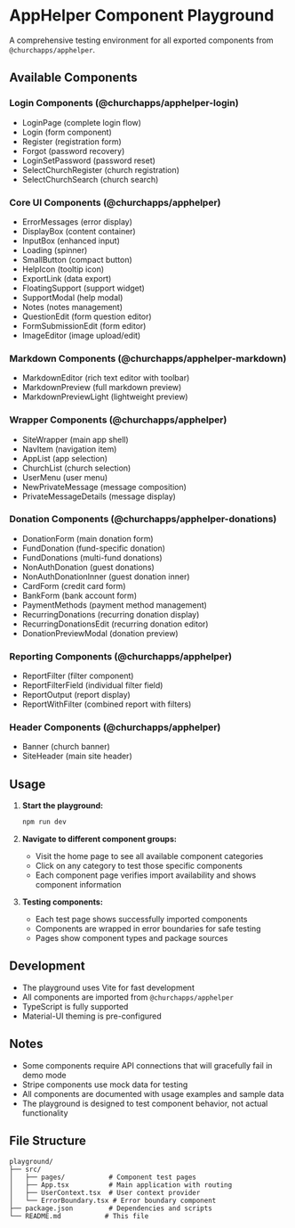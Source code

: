 # AppHelper Component Playground

A comprehensive testing environment for all exported components from `@churchapps/apphelper`.

## Available Components

### Login Components (@churchapps/apphelper-login)
- LoginPage (complete login flow)
- Login (form component)
- Register (registration form)
- Forgot (password recovery)
- LoginSetPassword (password reset)
- SelectChurchRegister (church registration)
- SelectChurchSearch (church search)

### Core UI Components (@churchapps/apphelper)
- ErrorMessages (error display)
- DisplayBox (content container)
- InputBox (enhanced input)
- Loading (spinner)
- SmallButton (compact button)
- HelpIcon (tooltip icon)
- ExportLink (data export)
- FloatingSupport (support widget)
- SupportModal (help modal)
- Notes (notes management)
- QuestionEdit (form question editor)
- FormSubmissionEdit (form editor)
- ImageEditor (image upload/edit)

### Markdown Components (@churchapps/apphelper-markdown)
- MarkdownEditor (rich text editor with toolbar)
- MarkdownPreview (full markdown preview)
- MarkdownPreviewLight (lightweight preview)

### Wrapper Components (@churchapps/apphelper)
- SiteWrapper (main app shell)
- NavItem (navigation item)
- AppList (app selection)
- ChurchList (church selection)
- UserMenu (user menu)
- NewPrivateMessage (message composition)
- PrivateMessageDetails (message display)

### Donation Components (@churchapps/apphelper-donations)
- DonationForm (main donation form)
- FundDonation (fund-specific donation)
- FundDonations (multi-fund donations)
- NonAuthDonation (guest donations)
- NonAuthDonationInner (guest donation inner)
- CardForm (credit card form)
- BankForm (bank account form)
- PaymentMethods (payment method management)
- RecurringDonations (recurring donation display)
- RecurringDonationsEdit (recurring donation editor)
- DonationPreviewModal (donation preview)

### Reporting Components (@churchapps/apphelper)
- ReportFilter (filter component)
- ReportFilterField (individual filter field)
- ReportOutput (report display)
- ReportWithFilter (combined report with filters)

### Header Components (@churchapps/apphelper)
- Banner (church banner)
- SiteHeader (main site header)

## Usage

1. **Start the playground:**
   ```bash
   npm run dev
   ```

2. **Navigate to different component groups:**
   - Visit the home page to see all available component categories
   - Click on any category to test those specific components
   - Each component page verifies import availability and shows component information

3. **Testing components:**
   - Each test page shows successfully imported components
   - Components are wrapped in error boundaries for safe testing
   - Pages show component types and package sources

## Development

- The playground uses Vite for fast development
- All components are imported from `@churchapps/apphelper`
- TypeScript is fully supported
- Material-UI theming is pre-configured

## Notes

- Some components require API connections that will gracefully fail in demo mode
- Stripe components use mock data for testing
- All components are documented with usage examples and sample data
- The playground is designed to test component behavior, not actual functionality

## File Structure

```
playground/
├── src/
│   ├── pages/           # Component test pages
│   ├── App.tsx          # Main application with routing
│   ├── UserContext.tsx  # User context provider
│   └── ErrorBoundary.tsx # Error boundary component
├── package.json         # Dependencies and scripts
└── README.md           # This file
```